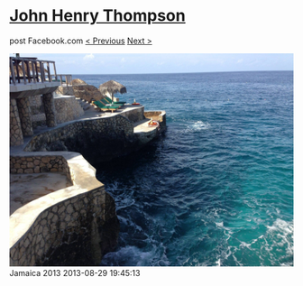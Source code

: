 # [John Henry Thompson](../README.md)
post Facebook.com
[< Previous](2013-08-29-40.md) [Next >](2013-08-29-42.md)

[![](../media/2013-08-29/Jamaica-2052.jpg)](../README.md)
Jamaica 2013
2013-08-29 19:45:13